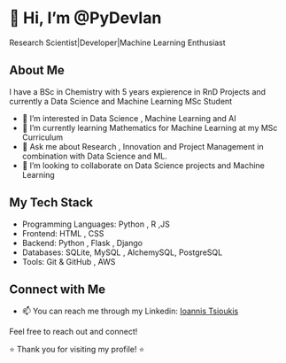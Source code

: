 # 👋 Hi, I’m @PyDevIan
Research Scientist|Developer|Machine Learning Enthusiast
## About Me
I have a BSc in Chemistry with 5 years expierence in RnD Projects and currently a Data Science and Machine Learning MSc Student

- 👀 I’m interested in Data Science , Machine Learning and AI
- 🌱 I’m currently learning Mathematics for Machine Learning at my MSc Curriculum
- 💬 Ask me about Research , Innovation and Project Management in combination with Data Science and ML.
- 💞️ I’m looking to collaborate on Data Science projects and Machine Learning 


## My Tech Stack
- Programming Languages: Python , R ,JS
- Frontend: HTML , CSS
- Backend: Python , Flask , Django
- Databases: SQLite, MySQL , AlchemySQL, PostgreSQL
- Tools: Git & GitHub , AWS 

## Connect with Me

- 📫 You can reach me through my Linkedin: [Ioannis Tsioukis](https://www.linkedin.com/in/ioannis-tsioukis/)


Feel free to reach out and connect!

⭐️ Thank you for visiting my profile! ⭐️

